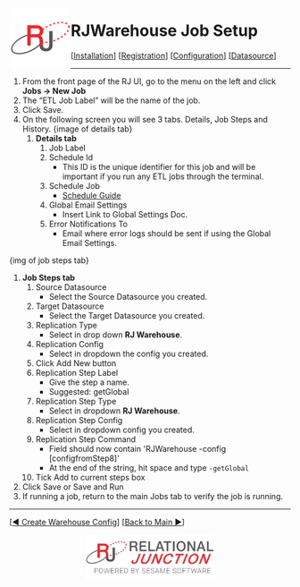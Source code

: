  <a href="http://www.sesamesoftware.com"><img align=left src="../images/RJOrbit110x110.png"></img></a>

# RJWarehouse Job Setup

[[Installation](installguide.md)] [[Registration](RegistrationGuide.md)] [[Configuration](configurationGuide.md)] [[Datasource](DatasourceGuide.md)]

---

1. From the front page of the RJ UI, go to the menu on the left and click **Jobs &rarr; New Job**
2. The “ETL Job Label” will be the name of the job.
3. Click Save.
4. On the following screen you will see 3 tabs. Details, Job Steps and History.
{image of details tab}
   1. **Details tab**
      1. Job Label
      2. Schedule Id
         * This ID is the unique identifier for this job and will be important if you run any ETL jobs through the terminal.
      3. Schedule Job
         * [Schedule Guide](./Supporting/Schedule.md)
      4. Global Email Settings
         * Insert Link to Global Settings Doc.
      5. Error Notifications To
         * Email where error logs should be sent if using the Global Email Settings.

{img of job steps tab}

   1. **Job Steps tab**
      1. Source Datasource
         * Select the Source Datasource you created.
      2. Target Datasource
         * Select the Target Datasource you created.
      3. Replication Type
         * Select in drop down **RJ Warehouse**.
      4. Replication Config
         * Select in dropdown the config you created.
      5. Click Add New button
      6. Replication Step Label
         * Give the step a name. 
         * Suggested: getGlobal
      7. Replication Step Type
         * Select in dropdown **RJ Warehouse**.
      8. Replication Step Config
         * Select in dropdown config you created.
      9. Replication Step Command
          * Field should now contain 'RJWarehouse -config [configfromStep8]'
          * At the end of the string, hit space and type ```-getGlobal```
      10. Tick Add to current steps box
   1. Click Save or Save and Run
   1. If running a job, return to the main Jobs tab to verify the job is running.

---

 [[&#9664; Create Warehouse Config](rjwarehouseconfig.md)] [[Back to Main &#9654;](../README.md)]

 <p align="center" >  <a href="http://www.sesamesoftware.com"><img align=center src="../images/poweredBy.png" height="80px"></img></a> </p>

